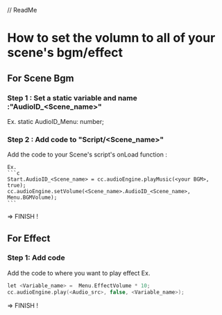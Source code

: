 // ReadMe
# How to set the volumn to all of your scene's bgm/effect

## For Scene Bgm
### Step 1 : Set a static variable and name :"AudioID_<Scene_name>"
  Ex. static AudioID_Menu: number;
### Step 2 : Add code to "Script/<Scene_name>"
  Add the code to your Scene's script's onLoad function :

    Ex. 
    ```c
    Start.AudioID_<Scene_name> = cc.audioEngine.playMusic(<your BGM>, true);
    cc.audioEngine.setVolume(<Scene_name>.AudioID_<Scene_name>, Menu.BGMVolume);
    ```

=> FINISH !

## For Effect

### Step 1: Add code
  Add the code to where you want to play effect
  Ex.
  ```c
  let <Variable_name> =  Menu.EffectVolume * 10;
  cc.audioEngine.play(<Audio_src>, false, <Variable_name>);
  ```

=> FINISH !